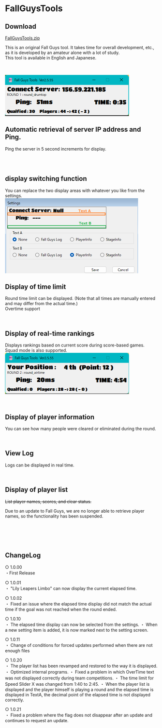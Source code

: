 # FallGuysTools

## Download
[FallGuysTools.zip](https://github.com/takkun-mint/FallGuysTools/raw/main/FallGuysTools.zip)

This is an original Fall Guys tool. It takes time for overall development, etc., as it is developed by an amateur alone with a lot of study.<br>
This tool is available in English and Japanese.

<br><br>
![Normal.png](https://github.com/takkun-mint/FallGuysTools/raw/main/Image/Normal.png)

## Automatic retrieval of server IP address and Ping.<br>
  Ping the server in 5 second increments for display.<br>
  
  <br><br>

## display switching function <br>
  You can replace the two display areas with whatever you like from the settings.<br>
  ![Settings.png](https://github.com/takkun-mint/FallGuysTools/raw/main/Image/Settings.png)
  
## Display of time limit<br>

  Round time limit can be displayed. (Note that all times are manually entered and may differ from the actual time.)<br>
  Overtime support<br>
  
  <br>
  
## Display of real-time rankings<br>

  Displays rankings based on current score during score-based games. Squad mode is also supported.<br>
  ![Position.png](https://github.com/takkun-mint/FallGuysTools/raw/main/Image/Position.png)
  
  <br>
    
## Display of player information<br>

  You can see how many people were cleared or eliminated during the round.<br>
  
  <br>
  
## View Log<br>

  Logs can be displayed in real time.<br>
  
  <br>
  
## Display of player list <br>

  ~~List player names, scores, and clear status.~~<br>
  
  Due to an update to Fall Guys, we are no longer able to retrieve player names, so the functionality has been suspended.
  
  <br><br>
  
  <br>

  ## ChangeLog <br>
  ○ 1.0.00 <br>
    ・First Release
  
  ○ 1.0.01 <br>
    ・ "Lily Leapers Limbo" can now display the current elapsed time.

  ○ 1.0.02 <br>
    ・ Fixed an issue where the elapsed time display did not match the actual time if the goal was not reached when the round ended.
 
  ○ 1.0.10 <br>
    ・ The elapsed time display can now be selected from the settings.
    ・ When a new setting item is added, it is now marked next to the setting screen.

  ○ 1.0.11 <br>
    ・ Change of conditions for forced updates performed when there are not enough files

  ○ 1.0.20 <br>
    ・ The player list has been revamped and restored to the way it is displayed.
    ・ Optimized internal programs.
    ・ Fixed a problem in which OverTime text was not displayed correctly during team competitions.
    ・ The time limit for Speed Slider X was changed from 1:40 to 2:45.
    ・ When the player list is displayed and the player himself is playing a round and the elapsed time is displayed in TextA, the decimal point of the elapsed time is not displayed correctly.

  ○ 1.0.21 <br>
    ・ Fixed a problem where the flag does not disappear after an update and continues to request an update.